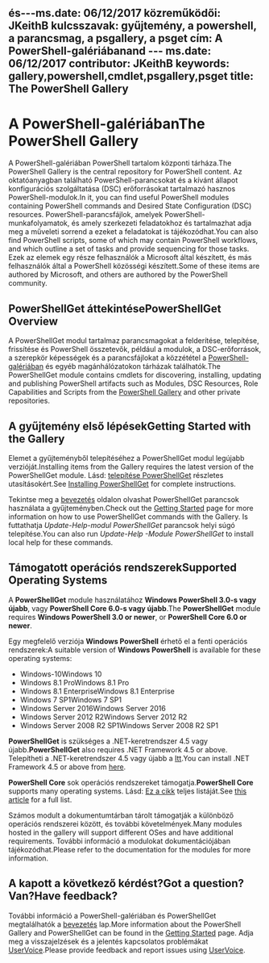  <span data-ttu-id="c0cf6-101">és---ms.date: 06/12/2017 közreműködői: JKeithB kulcsszavak: gyűjtemény, a powershell, a parancsmag, a psgallery, a psget cím: A PowerShell-galériában</span><span class="sxs-lookup"><span data-stu-id="c0cf6-101">and --- ms.date:  06/12/2017 contributor:  JKeithB keywords:  gallery,powershell,cmdlet,psgallery,psget title:  The PowerShell Gallery</span></span>
---
# <a name="the-powershell-gallery"></a><span data-ttu-id="c0cf6-102">A PowerShell-galériában</span><span class="sxs-lookup"><span data-stu-id="c0cf6-102">The PowerShell Gallery</span></span>

<span data-ttu-id="c0cf6-103">A PowerShell-galériában PowerShell tartalom központi tárháza.</span><span class="sxs-lookup"><span data-stu-id="c0cf6-103">The PowerShell Gallery is the central repository for PowerShell content.</span></span> <span data-ttu-id="c0cf6-104">Az oktatóanyagban található PowerShell-parancsokat és a kívánt állapot konfigurációs szolgáltatása (DSC) erőforrásokat tartalmazó hasznos PowerShell-modulok.</span><span class="sxs-lookup"><span data-stu-id="c0cf6-104">In it, you can find useful PowerShell modules containing PowerShell commands and Desired State Configuration (DSC) resources.</span></span>
<span data-ttu-id="c0cf6-105">PowerShell-parancsfájlok, amelyek PowerShell-munkafolyamatok, és amely szerkezeti feladatokhoz és tartalmazhat adja meg a műveleti sorrend a ezeket a feladatokat is tájékozódhat.</span><span class="sxs-lookup"><span data-stu-id="c0cf6-105">You can also find PowerShell scripts, some of which may contain PowerShell workflows, and which outline a set of tasks and provide sequencing for those tasks.</span></span> <span data-ttu-id="c0cf6-106">Ezek az elemek egy része felhasználók a Microsoft által készített, és más felhasználók által a PowerShell közösségi készített.</span><span class="sxs-lookup"><span data-stu-id="c0cf6-106">Some of these items are authored by Microsoft, and others are authored by the PowerShell community.</span></span>

## <a name="powershellget-overview"></a><span data-ttu-id="c0cf6-107">PowerShellGet áttekintése</span><span class="sxs-lookup"><span data-stu-id="c0cf6-107">PowerShellGet Overview</span></span>

<span data-ttu-id="c0cf6-108">A PowerShellGet modul tartalmaz parancsmagokat a felderítése, telepítése, frissítése és PowerShell összetevők, például a modulok, a DSC-erőforrások, a szerepkör képességek és a parancsfájlokat a közzététel a [PowerShell-galériában](https://www.PowerShellGallery.com) és egyéb magánhálózatokon tárházak találhatók.</span><span class="sxs-lookup"><span data-stu-id="c0cf6-108">The PowerShellGet module contains cmdlets for discovering, installing, updating and publishing PowerShell artifacts such as Modules, DSC Resources, Role Capabilities and Scripts from the [PowerShell Gallery](https://www.PowerShellGallery.com) and other private repositories.</span></span>

## <a name="getting-started-with-the-gallery"></a><span data-ttu-id="c0cf6-109">A gyűjtemény első lépések</span><span class="sxs-lookup"><span data-stu-id="c0cf6-109">Getting Started with the Gallery</span></span>

<span data-ttu-id="c0cf6-110">Elemet a gyűjteményből telepítéséhez a PowerShellGet modul legújabb verzióját.</span><span class="sxs-lookup"><span data-stu-id="c0cf6-110">Installing items from the Gallery requires the latest version of the PowerShellGet module.</span></span>
<span data-ttu-id="c0cf6-111">Lásd: [telepítése PowerShellGet](installing-psget.md) részletes utasításokért.</span><span class="sxs-lookup"><span data-stu-id="c0cf6-111">See [Installing PowerShellGet](installing-psget.md) for complete instructions.</span></span>

<span data-ttu-id="c0cf6-112">Tekintse meg a [bevezetés](getting-started.md) oldalon olvashat PowerShellGet parancsok használata a gyűjteményben.</span><span class="sxs-lookup"><span data-stu-id="c0cf6-112">Check out the [Getting Started](getting-started.md) page for more information on how to use PowerShellGet commands with the Gallery.</span></span> <span data-ttu-id="c0cf6-113">Is futtathatja *Update-Help-modul PowerShellGet* parancsok helyi súgó telepítése.</span><span class="sxs-lookup"><span data-stu-id="c0cf6-113">You can also run *Update-Help -Module PowerShellGet* to install local help for these commands.</span></span>

## <a name="supported-operating-systems"></a><span data-ttu-id="c0cf6-114">Támogatott operációs rendszerek</span><span class="sxs-lookup"><span data-stu-id="c0cf6-114">Supported Operating Systems</span></span>

<span data-ttu-id="c0cf6-115">A **PowerShellGet** module használatához **Windows PowerShell 3.0-s vagy újabb**, vagy **PowerShell Core 6.0-s vagy újabb**.</span><span class="sxs-lookup"><span data-stu-id="c0cf6-115">The **PowerShellGet** module requires **Windows PowerShell 3.0 or newer**, or **PowerShell Core 6.0 or newer**.</span></span>

<span data-ttu-id="c0cf6-116">Egy megfelelő verziója **Windows PowerShell** érhető el a fenti operációs rendszerek:</span><span class="sxs-lookup"><span data-stu-id="c0cf6-116">A suitable version of **Windows PowerShell** is available for these operating systems:</span></span>

- <span data-ttu-id="c0cf6-117">Windows-10</span><span class="sxs-lookup"><span data-stu-id="c0cf6-117">Windows 10</span></span>
- <span data-ttu-id="c0cf6-118">Windows 8.1 Pro</span><span class="sxs-lookup"><span data-stu-id="c0cf6-118">Windows 8.1 Pro</span></span>
- <span data-ttu-id="c0cf6-119">Windows 8.1 Enterprise</span><span class="sxs-lookup"><span data-stu-id="c0cf6-119">Windows 8.1 Enterprise</span></span>
- <span data-ttu-id="c0cf6-120">Windows 7 SP1</span><span class="sxs-lookup"><span data-stu-id="c0cf6-120">Windows 7 SP1</span></span>
- <span data-ttu-id="c0cf6-121">Windows Server 2016</span><span class="sxs-lookup"><span data-stu-id="c0cf6-121">Windows Server 2016</span></span>
- <span data-ttu-id="c0cf6-122">Windows Server 2012 R2</span><span class="sxs-lookup"><span data-stu-id="c0cf6-122">Windows Server 2012 R2</span></span>
- <span data-ttu-id="c0cf6-123">Windows Server 2008 R2 SP1</span><span class="sxs-lookup"><span data-stu-id="c0cf6-123">Windows Server 2008 R2 SP1</span></span>

<span data-ttu-id="c0cf6-124">**PowerShellGet** is szükséges a .NET-keretrendszer 4.5 vagy újabb.</span><span class="sxs-lookup"><span data-stu-id="c0cf6-124">**PowerShellGet** also requires .NET Framework 4.5 or above.</span></span> <span data-ttu-id="c0cf6-125">Telepítheti a .NET-keretrendszer 4.5 vagy újabb a [Itt](https://msdn.microsoft.com/library/5a4x27ek.aspx).</span><span class="sxs-lookup"><span data-stu-id="c0cf6-125">You can install .NET Framework 4.5 or above from [here](https://msdn.microsoft.com/library/5a4x27ek.aspx).</span></span>

<span data-ttu-id="c0cf6-126">**PowerShell Core** sok operációs rendszereket támogatja.</span><span class="sxs-lookup"><span data-stu-id="c0cf6-126">**PowerShell Core** supports many operating systems.</span></span> <span data-ttu-id="c0cf6-127">Lásd: [Ez a cikk](https://blogs.msdn.microsoft.com/powershell/2018/01/10/powershell-core-6-0-generally-available-ga-and-supported/) teljes listáját.</span><span class="sxs-lookup"><span data-stu-id="c0cf6-127">See [this article](https://blogs.msdn.microsoft.com/powershell/2018/01/10/powershell-core-6-0-generally-available-ga-and-supported/) for a full list.</span></span>

<span data-ttu-id="c0cf6-128">Számos modult a dokumentumtárban tárolt támogatják a különböző operációs rendszerei között, és további követelmények.</span><span class="sxs-lookup"><span data-stu-id="c0cf6-128">Many modules hosted in the gallery will support different OSes and have additional requirements.</span></span> <span data-ttu-id="c0cf6-129">További információ a modulokat dokumentációjában tájékozódhat.</span><span class="sxs-lookup"><span data-stu-id="c0cf6-129">Please refer to the documentation for the modules for more information.</span></span>

## <a name="got-a-question-have-feedback"></a><span data-ttu-id="c0cf6-130">A kapott a következő kérdést?</span><span class="sxs-lookup"><span data-stu-id="c0cf6-130">Got a question?</span></span> <span data-ttu-id="c0cf6-131">Van?</span><span class="sxs-lookup"><span data-stu-id="c0cf6-131">Have feedback?</span></span>

<span data-ttu-id="c0cf6-132">További információ a PowerShell-galériában és PowerShellGet megtalálhatók a [bevezetés](getting-started.md) lap.</span><span class="sxs-lookup"><span data-stu-id="c0cf6-132">More information about the PowerShell Gallery and PowerShellGet can be found in the [Getting Started](getting-started.md) page.</span></span> <span data-ttu-id="c0cf6-133">Adja meg a visszajelzések és a jelentés kapcsolatos problémákat [UserVoice](http://windowsserver.uservoice.com/forums/301869-powershell).</span><span class="sxs-lookup"><span data-stu-id="c0cf6-133">Please provide feedback and report issues using [UserVoice](http://windowsserver.uservoice.com/forums/301869-powershell).</span></span>
